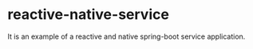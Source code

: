 # reactive-native-service
It is an example of a reactive and native spring-boot service application.
